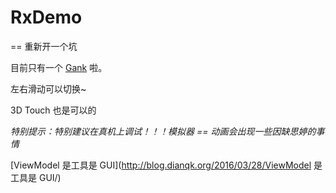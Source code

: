 # RxDemo
== 重新开一个坑

目前只有一个 [Gank](http://gank.io) 啦。

左右滑动可以切换~

3D Touch 也是可以的

*特别提示：特别建议在真机上调试！！！模拟器 == 动画会出现一些因缺思婷的事情*

[ViewModel 是工具是 GUI](http://blog.dianqk.org/2016/03/28/ViewModel 是工具是 GUI/)
